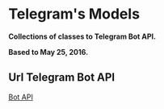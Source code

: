 # Telegram's Models

**Collections of classes to Telegram Bot API.**

**Based to May 25, 2016.**

## Url Telegram Bot API

[Bot API](https://core.telegram.org/bots/api)